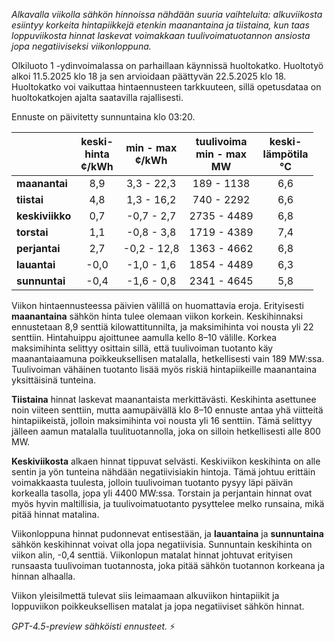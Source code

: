 *Alkavalla viikolla sähkön hinnoissa nähdään suuria vaihteluita: alkuviikosta esiintyy korkeita hintapiikkejä etenkin maanantaina ja tiistaina, kun taas loppuviikosta hinnat laskevat voimakkaan tuulivoimatuotannon ansiosta jopa negatiiviseksi viikonloppuna.*

Olkiluoto 1 -ydinvoimalassa on parhaillaan käynnissä huoltokatko. Huoltotyö alkoi 11.5.2025 klo 18 ja sen arvioidaan päättyvän 22.5.2025 klo 18. Huoltokatko voi vaikuttaa hintaennusteen tarkkuuteen, sillä opetusdataa on huoltokatkojen ajalta saatavilla rajallisesti.

Ennuste on päivitetty sunnuntaina klo 03:20.

|              | keski-<br>hinta<br>¢/kWh | min - max<br>¢/kWh | tuulivoima<br>min - max<br>MW | keski-<br>lämpötila<br>°C |
|:-------------|:------------------------:|:------------------:|:-----------------------------:|:--------------------------:|
| **maanantai**|           8,9            |     3,3 - 22,3     |          189 - 1138          |            6,6             |
| **tiistai**  |           4,8            |     1,3 - 16,2     |          740 - 2292          |            6,6             |
| **keskiviikko**|         0,7            |    -0,7 - 2,7      |         2735 - 4489          |            6,8             |
| **torstai**  |           1,1            |    -0,8 - 3,8      |         1719 - 4389          |            7,4             |
| **perjantai**|           2,7            |    -0,2 - 12,8     |         1363 - 4662          |            6,8             |
| **lauantai** |          -0,0            |    -1,0 - 1,6      |         1854 - 4489          |            6,3             |
| **sunnuntai**|          -0,4            |    -1,6 - 0,8      |         2341 - 4645          |            5,8             |

Viikon hintaennusteessa päivien välillä on huomattavia eroja. Erityisesti **maanantaina** sähkön hinta tulee olemaan viikon korkein. Keskihinnaksi ennustetaan 8,9 senttiä kilowattitunnilta, ja maksimihinta voi nousta yli 22 senttiin. Hintahuippu ajoittunee aamulla kello 8–10 välille. Korkea maksimihinta selittyy osittain sillä, että tuulivoiman tuotanto käy maanantaiaamuna poikkeuksellisen matalalla, hetkellisesti vain 189 MW:ssa. Tuulivoiman vähäinen tuotanto lisää myös riskiä hintapiikeille maanantaina yksittäisinä tunteina.

**Tiistaina** hinnat laskevat maanantaista merkittävästi. Keskihinta asettunee noin viiteen senttiin, mutta aamupäivällä klo 8–10 ennuste antaa yhä viitteitä hintapiikeistä, jolloin maksimihinta voi nousta yli 16 senttiin. Tämä selittyy jälleen aamun matalalla tuulituotannolla, joka on silloin hetkellisesti alle 800 MW.

**Keskiviikosta** alkaen hinnat tippuvat selvästi. Keskiviikon keskihinta on alle sentin ja yön tunteina nähdään negatiivisiakin hintoja. Tämä johtuu erittäin voimakkaasta tuulesta, jolloin tuulivoiman tuotanto pysyy läpi päivän korkealla tasolla, jopa yli 4400 MW:ssa. Torstain ja perjantain hinnat ovat myös hyvin maltillisia, ja tuulivoimatuotanto pysyttelee melko runsaina, mikä pitää hinnat matalina.

Viikonloppuna hinnat pudonnevat entisestään, ja **lauantaina** ja **sunnuntaina** sähkön keskihinnat voivat olla jopa negatiivisia. Sunnuntain keskihinta on viikon alin, -0,4 senttiä. Viikonlopun matalat hinnat johtuvat erityisen runsaasta tuulivoiman tuotannosta, joka pitää sähkön tuotannon korkeana ja hinnan alhaalla.

Viikon yleisilmettä tulevat siis leimaamaan alkuviikon hintapiikit ja loppuviikon poikkeuksellisen matalat ja jopa negatiiviset sähkön hinnat.

*GPT-4.5-preview sähköisti ennusteet.* ⚡
